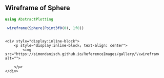## Wireframe of Sphere

```julia
using AbstractPlotting

 wireframe(Sphere(Point3f0(0), 1f0))


```
```@raw html

<div style="display:inline-block">
    <p style="display:inline-block; text-align: center">
        <img src="https://simondanisch.github.io/ReferenceImages/gallery/\\wireframe_of_sphere\\media\\image.jpg" alt="">

    </p>
</div>

```
